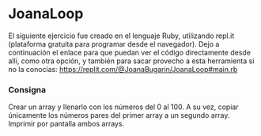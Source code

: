 # JoanaLoop
El siguiente ejercicio fue creado en el lenguaje Ruby, utilizando repl.it (plataforma gratuita para programar desde el navegador). Dejo a continuación el enlace para que puedan ver el código directamente desde allí, como otra opción, y también para sacar provecho a esta herramienta si no la conocías:
https://replit.com/@JoanaBugarin/JoanaLoop#main.rb

### Consigna
Crear un array y llenarlo con los números del 0 al 100.
A su vez, copiar únicamente los números pares del primer array a un segundo array.
Imprimir por pantalla ambos arrays.
